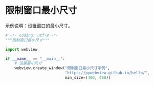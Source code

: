 # 限制窗口最小尺寸

示例说明：设置窗口的最小尺寸。

``` python
# -*- coding: utf-8 -*-
"""限制窗口最小尺寸"""

import webview

if __name__ == "__main__":
    # 设置最小尺寸
    webview.create_window("限制窗口最小尺寸示例",
                          "https://pywebview.github.io/hello/",
                          min_size=(400, 400))
```
